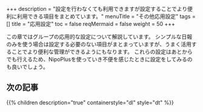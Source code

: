 +++
description = "設定を行わなくても利用できますが設定することでより便利に利用できる項目をまとめています。"
menuTitle = "その他応用設定"
tags = []
title = "応用設定"
toc = false
reqMermaid = false
weight = 50
+++

この章ではグループの応用的な設定について解説しています。
シンプルな日報のみを使う場合は設定する必要のない項目がまとまっていますが、うまく活用することでより便利な管理ができるようにもなります。
これらの設定はあとからでも行えるため、NipoPlusを使っていき不便を感じたときに設定をしてみるのも良いでしょう。

## 次の記事

{{% children description="true" containerstyle="dl" style="dt" %}}
